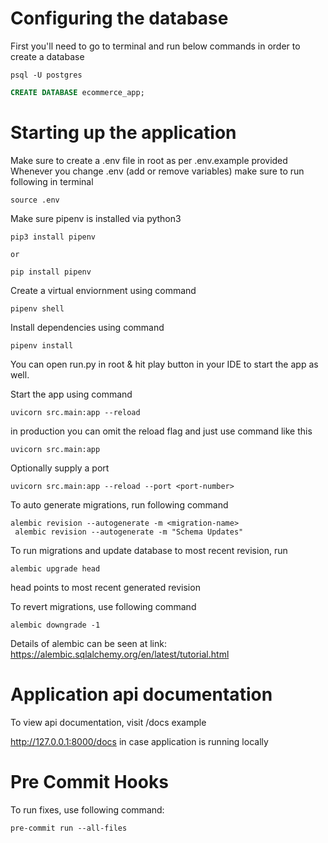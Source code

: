 # Configuring the database

First you'll need to go to terminal and run below commands in order to create a database
```shell
psql -U postgres
```

```sql
CREATE DATABASE ecommerce_app;
```

# Starting up the application

Make sure to create a .env file in root as per .env.example provided
Whenever you change .env (add or remove variables)
make sure to run following in terminal

```shell
source .env
```

Make sure pipenv is installed via python3
```shell
pip3 install pipenv

or

pip install pipenv
```

Create a virtual enviornment using command
```shell
pipenv shell
```

Install dependencies using command
```shell
pipenv install
```

You can open run.py in root & hit play button in your IDE to start the app as well.

Start the app using command
```shell
uvicorn src.main:app --reload
```

in production you can omit the reload flag and just use
command like this
```shell
uvicorn src.main:app
```

Optionally supply a port
```shell
uvicorn src.main:app --reload --port <port-number>
```

To auto generate migrations, run following command
```shell
alembic revision --autogenerate -m <migration-name>
 alembic revision --autogenerate -m "Schema Updates"
```

To run migrations and update database to most recent revision, run
```shell
alembic upgrade head
```
head points to most recent generated revision

To revert migrations, use following command
```shell
alembic downgrade -1
```

Details of alembic can be seen at link:
https://alembic.sqlalchemy.org/en/latest/tutorial.html

# Application api documentation

To view api documentation, visit <complete-host-url>/docs
example

http://127.0.0.1:8000/docs in case application is running locally

# Pre Commit Hooks

To run fixes, use following command:
```shell
pre-commit run --all-files
```
